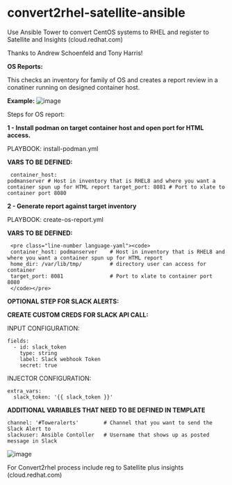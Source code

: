 # convert2rhel-satellite-ansible
Use Ansible Tower to convert CentOS systems to RHEL and register to Satellite and Insights (cloud.redhat.com)

Thanks to Andrew Schoenfeld and Tony Harris!

<B> OS Reports:</B>

This checks an inventory for family of OS and creates a report review in a conatiner running on designed container host.

<B>Example:</B>
![image](https://user-images.githubusercontent.com/17077661/120725650-4ca03c80-c48b-11eb-89b1-aca039e95f8b.png)


Steps for OS report:

<B>1 - Install podman on target container host and open port for HTML access. </B>
 
PLAYBOOK: install-podman.yml 
     
<B>VARS TO BE DEFINED: </B>
     <pre class="line-number language-yaml"><code>
     container_host: podmanserver    # Host in inventory that is RHEL8 and where you want a container spun up for HTML report
     target_port: 8081               # Port to xlate to container port 8080 
     </code></pre>

<B>2 - Generate report against target inventory</B>

PLAYBOOK: create-os-report.yml
 
<B>VARS TO BE DEFINED: </B>

     <pre class="line-number language-yaml"><code>
     container_host: podmanserver    # Host in inventory that is RHEL8 and where you want a container spun up for HTML report
     home_dir: /var/lib/tmp/         # directory user can access for container
     target_port: 8081               # Port to xlate to container port 8080
     </code></pre>

<B>OPTIONAL STEP FOR SLACK ALERTS: </B>

<B> CREATE CUSTOM CREDS FOR SLACK API CALL: </B>

INPUT CONFIGURATION:

<pre class="line-number language-yaml"><code>fields:
  - id: slack_token
    type: string
    label: Slack webhook Token
    secret: true
</code></pre>

INJECTOR CONFIGURATION:
<pre class="line-number language-yaml"><code>extra_vars:
  slack_token: '{{ slack_token }}'
</code></pre>

<B> ADDITIONAL VARIABLES THAT NEED TO BE DEFINED IN TEMPLATE </B>

<pre class="line-number language-yaml"><code>channel: '#Toweralerts'        # Channel that you want to send the Slack Alert to
slackuser: Ansible Contoller   # Username that shows up as posted message in Slack
</code></pre>

![image](https://user-images.githubusercontent.com/17077661/120726695-8bcf8d00-c48d-11eb-916c-581f23f40382.png)



 For Convert2rhel process include reg to Satellite plus insights (cloud.redhat.com)
 
